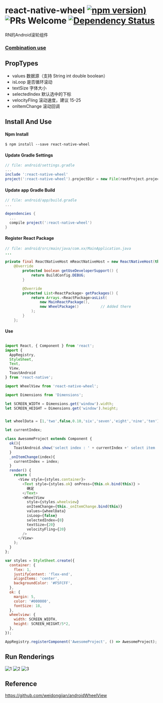 # react-native-wheel [![npm version](https://img.shields.io/npm/v/react-native-wheel.svg?style=flat-square))](https://www.npmjs.com/package/react-native-wheel) ![PRs Welcome](https://img.shields.io/badge/PRs-welcome-brightgreen.svg) <a href="https://david-dm.org/shexiaoheng/react-native-wheel"><img src="https://david-dm.org/shexiaoheng/react-native-wheel.svg" alt="Dependency Status"></a>
RN的Android滚轮组件

### [Combination use](https://github.com/beefe/react-native-picker)

## PropTypes
* values            数据源（支持 String int double boolean）
* isLoop            是否循环滚动
* textSize          字体大小
* selectedIndex     默认选中的下标
* velocityFling     滚动速度，建议 15-25
* onItemChange      滚动回调

## Install And Use

#### Npm Install

```shell
$ npm install --save react-native-wheel
```

#### Update Gradle Settings
```gradle
// file: android/settings.gradle
...
include ':react-native-wheel'
project(':react-native-wheel').projectDir = new File(rootProject.projectDir, '../node_modules/react-native-wheel/android')
```

#### Update app Gradle Build

```gradle
// file: android/app/build.gradle
...

dependencies {
  ...
  compile project(':react-native-wheel')
}
```

#### Register React Package

```java
// file: android/src/main/java/com.xx/MainApplication.java
...

private final ReactNativeHost mReactNativeHost = new ReactNativeHost(this) {
    @Override
        protected boolean getUseDeveloperSupport() {
            return BuildConfig.DEBUG;
        }

        @Override
        protected List<ReactPackage> getPackages() {
            return Arrays.<ReactPackage>asList(
                new MainReactPackage(),
                new WheelPackage()          // Added there
            );
        }
    };

```

#### Use

```js

import React, { Component } from 'react';
import {
  AppRegistry,
  StyleSheet,
  Text,
  View,
  ToastAndroid
} from 'react-native';

import WheelView from 'react-native-wheel';

import Dimensions from 'Dimensions';

let SCREEN_WIDTH = Dimensions.get('window').width;
let SCREEN_HEIGHT = Dimensions.get('window').height;


let wheelData = [1,'two',false,0.10,'six','seven','eight','nine','ten'];

let currentIndex;

class AwesomeProject extends Component {
  ok(){
    ToastAndroid.show('select index : ' + currentIndex +' select item : ' + wheelData[currentIndex] ,ToastAndroid.SHORT);
  }
  _onItemChange(index){
    currentIndex = index;
  }
  render() {
    return (
      <View style={styles.container}>
        <Text style={styles.ok} onPress={this.ok.bind(this)} >
          确定
        </Text>
        <WheelView
          style={styles.wheelview}
          onItemChange={this._onItemChange.bind(this)}
          values={wheelData}
          isLoop={false}
          selectedIndex={0}
          textSize={20}
          velocityFling={20}
        />
      </View>
    );
  }
};

var styles = StyleSheet.create({
  container: {
    flex: 1,
    justifyContent: 'flex-end',
    alignItems: 'center',
    backgroundColor: '#F5FCFF',
  },
  ok: {
    margin: 5,
    color: '#000000',
    fontSize: 18,
  },
  wheelview: {
    width: SCREEN_WIDTH,
    height: SCREEN_HEIGHT/5*2,
  },
});

AppRegistry.registerComponent('AwesomeProject', () => AwesomeProject);

```

## Run Renderings
![1](/img/1.jpg)
![2](/img/2.jpg)
![3](/img/3.jpg)

## Reference
https://github.com/weidongjian/androidWheelView
